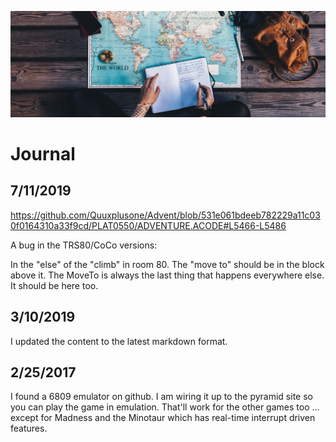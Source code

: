 ![Journal](../../img/journal.jpg)

# Journal

## 7/11/2019

https://github.com/Quuxplusone/Advent/blob/531e061bdeeb782229a11c030f0164310a33f9cd/PLAT0550/ADVENTURE.ACODE#L5466-L5486

A bug in the TRS80/CoCo versions:

In the "else" of the "climb" in room 80. The "move to" should be in the block above it. The MoveTo is always the last
thing that happens everywhere else. It should be here too.

## 3/10/2019

I updated the content to the latest markdown format.


## 2/25/2017

I found a 6809 emulator on github. I am wiring it up to the pyramid site so you can
play the game in emulation. That'll work for the other games too ... except for
Madness and the Minotaur which has real-time interrupt driven features.
